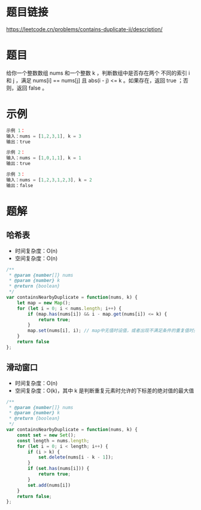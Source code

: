 
# 题目链接

https://leetcode.cn/problems/contains-duplicate-ii/description/

# 题目

给你一个整数数组 nums 和一个整数 k ，判断数组中是否存在两个 不同的索引 i 和 j ，满足 nums[i] == nums[j] 且 abs(i - j) <= k 。如果存在，返回 true ；否则，返回 false 。

# 示例

```js
示例 1：
输入：nums = [1,2,3,1], k = 3
输出：true

示例 2：
输入：nums = [1,0,1,1], k = 1
输出：true

示例 3：
输入：nums = [1,2,3,1,2,3], k = 2
输出：false
```

# 题解

## 哈希表

- 时间复杂度：O(n)
- 空间复杂度：O(n)

```js
/**
 * @param {number[]} nums
 * @param {number} k
 * @return {boolean}
 */
var containsNearbyDuplicate = function(nums, k) {
    let map = new Map();
    for (let i = 0; i < nums.length; i++) {
        if (map.has(nums[i]) && i - map.get(nums[i]) <= k) {
            return true;
        }
        map.set(nums[i], i); // map中无值时设值，或者出现不满足条件的重复值时更新索引
    }
    return false
};
```

## 滑动窗口

- 时间复杂度：O(n)
- 空间复杂度：O(k)，其中 k 是判断重复元素时允许的下标差的绝对值的最大值
  
```js
/**
 * @param {number[]} nums
 * @param {number} k
 * @return {boolean}
 */
var containsNearbyDuplicate = function(nums, k) {
    const set = new Set();
    const length = nums.length;
    for (let i = 0; i < length; i++) {
        if (i > k) {
            set.delete(nums[i - k - 1]);
        }
        if (set.has(nums[i])) {
            return true;
        }
        set.add(nums[i])
    }
    return false;
};
```